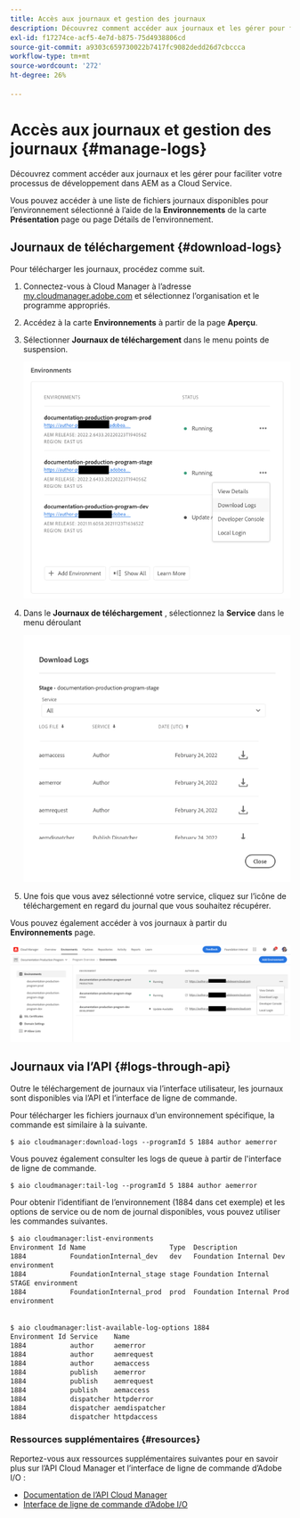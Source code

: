 ```yaml
---
title: Accès aux journaux et gestion des journaux
description: Découvrez comment accéder aux journaux et les gérer pour faciliter votre processus de développement dans AEM as a Cloud Service.
exl-id: f17274ce-acf5-4e7d-b875-75d4938806cd
source-git-commit: a9303c659730022b7417fc9082dedd26d7cbccca
workflow-type: tm+mt
source-wordcount: '272'
ht-degree: 26%

---
```



# Accès aux journaux et gestion des journaux {#manage-logs}

Découvrez comment accéder aux journaux et les gérer pour faciliter votre processus de développement dans AEM as a Cloud Service.

Vous pouvez accéder à une liste de fichiers journaux disponibles pour l’environnement sélectionné à l’aide de la **Environnements** de la carte **Présentation** page ou page Détails de l’environnement.

## Journaux de téléchargement {#download-logs}

Pour télécharger les journaux, procédez comme suit.

1. Connectez-vous à Cloud Manager à l’adresse [my.cloudmanager.adobe.com](https://my.cloudmanager.adobe.com/) et sélectionnez l’organisation et le programme appropriés.

1. Accédez à la carte **Environnements** à partir de la page **Aperçu**.

1. Sélectionner **Journaux de téléchargement** dans le menu points de suspension.

   ![Option de menu des journaux de téléchargement](assets/download-logs1.png)

1. Dans le **Journaux de téléchargement** , sélectionnez la **Service** dans le menu déroulant

   ![Boîte de dialogue Télécharger les journaux](assets/download-preview.png)

1. Une fois que vous avez sélectionné votre service, cliquez sur l’icône de téléchargement en regard du journal que vous souhaitez récupérer.

Vous pouvez également accéder à vos journaux à partir du **Environnements** page.

![Journaux de l’écran Environnements](assets/download-logs.png)

## Journaux via l’API {#logs-through-api}

Outre le téléchargement de journaux via l’interface utilisateur, les journaux sont disponibles via l’API et l’interface de ligne de commande.

Pour télécharger les fichiers journaux d’un environnement spécifique, la commande est similaire à la suivante.

```shell
$ aio cloudmanager:download-logs --programId 5 1884 author aemerror
```

Vous pouvez également consulter les logs de queue à partir de l&#39;interface de ligne de commande.

```shell
$ aio cloudmanager:tail-log --programId 5 1884 author aemerror
```

Pour obtenir l’identifiant de l’environnement (1884 dans cet exemple) et les options de service ou de nom de journal disponibles, vous pouvez utiliser les commandes suivantes.

```shell
$ aio cloudmanager:list-environments
Environment Id Name                     Type  Description                          
1884           FoundationInternal_dev   dev   Foundation Internal Dev environment  
1884           FoundationInternal_stage stage Foundation Internal STAGE environment
1884           FoundationInternal_prod  prod  Foundation Internal Prod environment
 
 
$ aio cloudmanager:list-available-log-options 1884
Environment Id Service    Name         
1884           author     aemerror     
1884           author     aemrequest   
1884           author     aemaccess    
1884           publish    aemerror     
1884           publish    aemrequest   
1884           publish    aemaccess    
1884           dispatcher httpderror   
1884           dispatcher aemdispatcher
1884           dispatcher httpdaccess
```

### Ressources supplémentaires {#resources}

Reportez-vous aux ressources supplémentaires suivantes pour en savoir plus sur l’API Cloud Manager et l’interface de ligne de commande d’Adobe I/O :

* [Documentation de l’API Cloud Manager](https://www.adobe.io/apis/experiencecloud/cloud-manager/docs.html)
* [Interface de ligne de commande d’Adobe I/O](https://github.com/adobe/aio-cli-plugin-cloudmanager)
